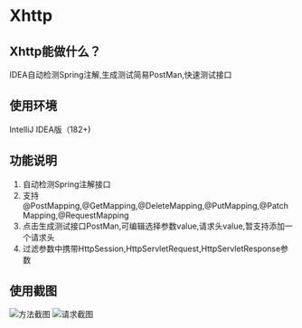 # Xhttp

## Xhttp能做什么？
IDEA自动检测Spring注解,生成测试简易PostMan,快速测试接口

## 使用环境
IntelliJ IDEA版（182+)

## 功能说明

1.  自动检测Spring注解接口
2.  支持@PostMapping,@GetMapping,@DeleteMapping,@PutMapping,@PatchMapping,@RequestMapping
3.  点击生成测试接口PostMan,可编辑选择参数value,请求头value,暂支持添加一个请求头
4.  过滤参数中携带HttpSession,HttpServletRequest,HttpServletResponse参数

## 使用截图
![方法截图](https://images.gitee.com/uploads/images/2020/0530/115232_04a6b145_4832857.jpeg "1590810532(1).jpg")
![请求截图](https://images.gitee.com/uploads/images/2020/0530/115251_38f38b40_4832857.jpeg "1590810589(1).jpg")
